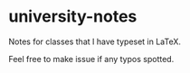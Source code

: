 # university-notes
Notes for classes that I have typeset in LaTeX.

Feel free to make issue if any typos spotted.
